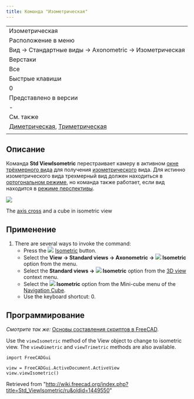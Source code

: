 ```yaml
---
title: Команда "Изометрическая"
---
```

|  |
| --- |
| Изометрическая |
| Расположение в меню |
| Вид → Стандартные виды‏‎ → Axonometric → Изометрическая |
| Верстаки |
| Все |
| Быстрые клавиши |
| 0 |
| Представлено в версии |
| - |
| См. также |
| [Диметрическая](/Std_ViewDimetric/ru "Std ViewDimetric/ru"), [Триметрическая](/Std_ViewTrimetric/ru "Std ViewTrimetric/ru") |
|  |

## Описание

Команда **Std ViewIsometric** перестраивает камеру в активном [окне трёхмерного вида](/3D_view/ru "3D view/ru") для получения [изометрического](https://en.wikipedia.org/wiki/Isometric_projection) вида. Для истинно изометрического вида трехмерный вид должен находиться в [ортогональном режиме](/Std_OrthographicCamera/ru "Std OrthographicCamera/ru"), но команда также работает, если вид находится в [режиме перспективы](/Std_PerspectiveCamera/ru "Std PerspectiveCamera/ru").

![](/images/Std_ViewIsometric_example.svg)

The [axis cross](/Std_AxisCross "Std AxisCross") and a cube in isometric view

## Применение

1. There are several ways to invoke the command:
   * Press the ![](/images/Std_ViewIsometric.svg) [Isometric](/Std_ViewIsometric "Std ViewIsometric") button.
   * Select the **View → Standard views → Axonometric → ![](/images/Std_ViewIsometric.svg) Isometric** option from the menu.
   * Select the **Standard views → ![](/images/Std_ViewIsometric.svg) Isometric** option from the [3D view](/3D_view "3D view") context menu.
   * Select the **![](/images/Std_ViewIsometric.svg) Isometric** option from the Mini-cube menu of the [Navigation Cube](/Navigation_Cube "Navigation Cube").
   * Use the keyboard shortcut: 0.

## Программирование

*Смотрите так же:* [Основы составления скриптов в FreeCAD](/FreeCAD_Scripting_Basics/ru "FreeCAD Scripting Basics/ru").

Use the `viewIsometric` method of the View object to change to isometric view. The `viewDimetric` and `viewTrimetric` methods are also available.

```
import FreeCADGui

view = FreeCADGui.ActiveDocument.ActiveView
view.viewIsometric()

```

Retrieved from "<http://wiki.freecad.org/index.php?title=Std_ViewIsometric/ru&oldid=1449550>"